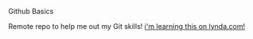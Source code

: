 Github Basics

Remote repo to help me out my Git skills!
[i'm learning this on lynda.com!](www.lynda.com)
